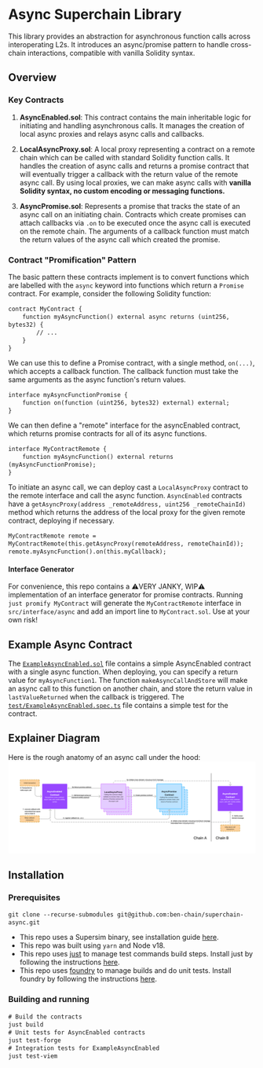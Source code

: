 # Async Superchain Library

This library provides an abstraction for asynchronous function calls across interoperating L2s. It introduces an async/promise pattern to handle cross-chain interactions, compatible with vanilla Solidity syntax.

## Overview

### Key Contracts
1. **AsyncEnabled.sol**: This contract contains the main inheritable logic for initiating and handling asynchronous calls. It manages the creation of local async proxies and relays async calls and callbacks.

2. **LocalAsyncProxy.sol**: A local proxy representing a contract on a remote chain which can be called with standard Solidity function calls. It handles the creation of async calls and returns a promise contract that will eventually trigger a callback with the return value of the remote async call. By using local proxies, we can make async calls with **vanilla Solidity syntax, no custom encoding or messaging functions.**

3. **AsyncPromise.sol**: Represents a promise that tracks the state of an async call on an initiating chain. Contracts which create promises can attach callbacks via `.on` to be executed once the async call is executed on the remote chain. The arguments of a callback function must match the return values of the async call which created the promise.

### Contract "Promification" Pattern

The basic pattern these contracts implement is to convert functions which are labelled with the `async` keyword into functions which return a `Promise` contract.
For example, consider the following Solidity function:
```solidity
contract MyContract {
    function myAsyncFunction() external async returns (uint256, bytes32) {
        // ...
    }
}
```
We can use this to define a Promise contract, with a single method, `on(...)`, which accepts a callback function. The callback function must take the same arguments as the async function's return values.
```solidity
interface myAsyncFunctionPromise {
    function on(function (uint256, bytes32) external) external;
}
```
We can then define a "remote" interface for the asyncEnabled contract, which returns promise contracts for all of its async functions.
```solidity
interface MyContractRemote {
    function myAsyncFunction() external returns (myAsyncFunctionPromise);
}
```
To initiate an async call, we can deploy cast a `LocalAsyncProxy` contract to the remote interface and call the async function. `AsyncEnabled` contracts have a `getAsyncProxy(address _remoteAddress, uint256 _remoteChainId)` method which returns the address of the local proxy for the given remote contract, deploying if necessary.

```solidity
MyContractRemote remote = MyContractRemote(this.getAsyncProxy(remoteAddress, remoteChainId));
remote.myAsyncFunction().on(this.myCallback);
```
#### Interface Generator
For convenience, this repo contains a ⚠️VERY JANKY, WIP⚠️ implementation of an interface generator for promise contracts. Running `just promify MyContract` will generate the `MyContractRemote` interface in `src/interface/async` and add an import line to `MyContract.sol`. Use at your own risk!

## Example Async Contract

The [`ExampleAsyncEnabled.sol`](./src/ExampleAsyncEnabled.sol) file contains a simple AsyncEnabled contract with a single async function. When deploying, you can specify a return value for `myAsyncFunction1`. The function `makeAsyncCallAndStore` will make an async call to this function on another chain, and store the return value in `lastValueReturned` when the callback is triggered. The [`test/ExampleAsyncEnabled.spec.ts`](./test/ExampleAsyncEnabled.spec.ts) file contains a simple test for the contract.

## Explainer Diagram
Here is the rough anatomy of an async call under the hood:
![Explainer Diagram](./assets/async-call-anatomy.png)

## Installation
### Prerequisites
```
git clone --recurse-submodules git@github.com:ben-chain/superchain-async.git
```

- This repo uses a Supersim binary, see installation guide [here](https://supersim.pages.dev/getting-started/installation).
- This repo was built using `yarn` and Node v18.
- This repo uses [just](https://github.com/casey/just) to manage test commands build steps. Install just by following the instructions [here](https://github.com/casey/just#installation).
- This repo uses [foundry](https://github.com/foundry-rs/foundry) to manage builds and do unit tests. Install foundry by following the instructions [here](https://book.getfoundry.sh/getting-started/installation).
### Building and running
```
# Build the contracts
just build
# Unit tests for AsyncEnabled contracts
just test-forge
# Integration tests for ExampleAsyncEnabled
just test-viem
```